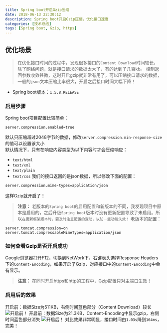 ```yaml
---
title: Spring boot开启Gzip压缩
date: 2018-06-13 22:30:12
description: Spring boot开启Gzip压缩，优化接口速度
categories: [技术总结]
tags: [Spring boot, Gzip, https]
---
```


## 优化场景
> 在优化接口时间的过程中，发现很多接口的`Content Download`时间较长，除了网络问题，就是接口请求的数据太大了，有的达到了几百kb。
控制返回参数收效甚微，这时开启gzip就非常有用了，可以压缩接口请求的数据，一般的`json`文本压缩比率很大，开启之后接口时间大幅下降！

- Spring boot版本：`1.5.8.RELEASE`

### 启用步骤
Spring boot项目配置比较简单：
```properties
server.compression.enabled=true
```
默认只压缩超过2048字节的数据，修改`server.compression.min-response-size`的值可以设置该大小  
默认情况下，只有在响应内容类型为以下内容时才会压缩响应：
- `text/html`
- `text/xml`
- `text/plain`
- `text/css`
我们的接口返回的是json数据，所以修改下面的配置：
```bash
server.compression.mime-types=application/json
```
这样Gzip就开启了！
> **注意：** 老版本的`Spring boot`的启用配置和新版本的不同，我发现项目中原本是启用的，之后升级`Spring boot`版本时没有更新配置导致了未启用。所以`在更新框架版本时，要及时注意配置的变动，以防一些功能失效！`
> 老版本的配置：
```properties
server.tomcat.compression=on
server.tomcat.compressableMimeTypes=application/json
```

### 如何查看Gzip是否开启成功
Google浏览器打开F12，切换到NetWork下，右键表头选择Response Headers下的`Content-Encoding`，如果开启了Gzip，对应接口中的`Content-Encoding`中会有显示。
> **注意：** 在同时开启https和http的工程中，Gzip配置只对主端口生效！

### 启用后的效果
开启前：数据Size为511KB，右侧时间蓝色部分（Content Download）较长
<img src="/images/gzip_1.png" title="开启前！">
开启前：数据Size为21.3KB，Content-Encoding中显示gzip，右侧时间蓝色部分消失
<img src="/images/gzip_2.png" title="开启后！">
对比效果非常明显，接口时间由`1.03s`降到`164ms`，完美！